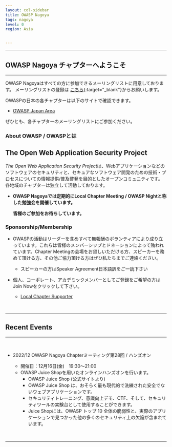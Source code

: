 ```yaml
---
layout: col-sidebar
title: OWASP Nagoya
tags: nagoya
level: 0
region: Asia


---
```

<hr>

## OWASP Nagoya チャプターへようこそ

<hr>

OWASP Nagoyaはすべての方に参加できるメーリングリストに用意しております。
メーリングリストの登録は
[こちら](https://groups.google.com/a/owasp.org/forum/?hl=ja#!forum/nagoya-chapter){:target="_blank"}からお願いします。


OWASPの日本の各チャプターは以下のサイトで確認できます。
* [OWASP Japan Area](https://owasp.org/chapters/#Asia)

ぜひとも、各チャプターのメーリングリストにご参加ください。


### About OWASP / OWASPとは

## The Open Web Application Security Project
*The Open Web Application Security Project*は、Webアプリケーションなどのソフトウェアのセキュリティと、セキュアなソフトウェア開発のための技術・プロセスについての情報提供/普及啓発を目的としたオープンコミュニティです。
各地域のチャプターは独立して活動しております。

* **OWASP Nagoyaでは定期的にLocal Chapter Meeting / OWASP Nightと称した勉強会を開催しています。**

    **皆様のご参加をお待ちしています。** 

### Sponsorship/Membership

* OWASPの活動はリーダーを含めすべて無報酬のボランティアにより成り立っています。これらは皆様のメンバーシップとドネーションによって賄われています。Chapter Meetingの会場をお貸しいただける方、スピーカーを務めて頂ける方、その他ご協力頂ける方はぜひ私たちまでご連絡ください。
   * スピーカーの方はSpeaker Agreement日本語訳をご一読下さい

* 個人、コーポレート、アカデミックメンバーとしてご登録をご希望の方はJoin Nowをクリックして下さい。
    * [Local Chapter Supporter](https://owasp.org/donate/?reponame=www-chapter-nagoya&title=OWASP+Nagoya)

<br>
<hr>

## Recent Events 
<hr>
<br>


* 2022/12  OWASP Nagoya Chapterミーティング第28回 / ハンズオン

    * 開催日：12月16日(金)　19:30〜21:00
    * OWASP Juice Shopを用いたオンラインハンズオンを行います。
        * OWASP Juice Shop (公式サイトより)
        * OWASP Juice Shop は、おそらく最も現代的で洗練された安全でないウェブアプリケーションです。
        * セキュリティトレーニング、意識向上デモ、CTF、そして、セキュリティツールの実験台として使用することができます。
        * Juice Shopには、OWASP トップ 10 全体の脆弱性と、実際のアプリケーションで見つかった他の多くのセキュリティ上の欠陥が含まれています。


<br>
<hr>